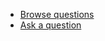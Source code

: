 * [Browse questions](https://github.com/trfnl/q/issues)
* [Ask a question](https://github.com/trfnl/q/issues/new)
